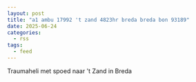 ```yaml
---
layout: post
title: "a1 ambu 17992 't zand 4823hr breda breda bon 93189"
date: 2025-06-24
categories: 
  - rss
tags: 
  - feed
---
```


Traumaheli met spoed naar 't Zand in Breda

